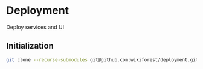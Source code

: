 # Deployment
Deploy services and UI

## Initialization
```sh
git clone --recurse-submodules git@github.com:wikiforest/deployment.git
```
